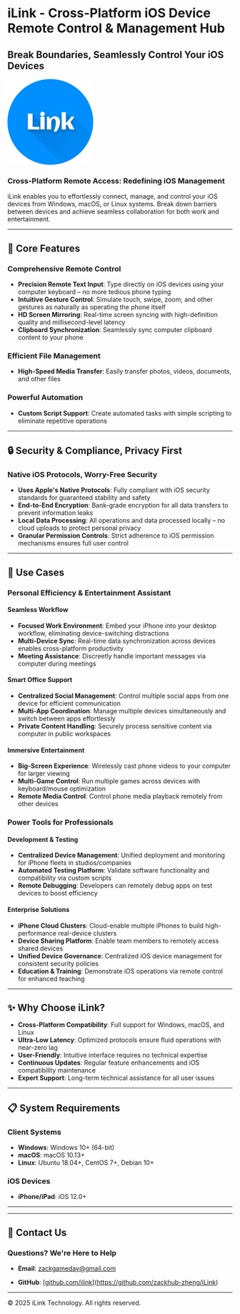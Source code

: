 # iLink - Cross-Platform iOS Device Remote Control & Management Hub

## Break Boundaries, Seamlessly Control Your iOS Devices

![iLink Logo](/icon-192.png) <!-- Placeholder for actual logo URL -->

### Cross-Platform Remote Access: Redefining iOS Management

iLink enables you to effortlessly connect, manage, and control your iOS devices from Windows, macOS, or Linux systems. Break down barriers between devices and achieve seamless collaboration for both work and entertainment.

---

## 🚀 Core Features

### Comprehensive Remote Control

- **Precision Remote Text Input**: Type directly on iOS devices using your computer keyboard – no more tedious phone typing
- **Intuitive Gesture Control**: Simulate touch, swipe, zoom, and other gestures as naturally as operating the phone itself
- **HD Screen Mirroring**: Real-time screen syncing with high-definition quality and millisecond-level latency
- **Clipboard Synchronization**: Seamlessly sync computer clipboard content to your phone

### Efficient File Management

- **High-Speed Media Transfer**: Easily transfer photos, videos, documents, and other files

### Powerful Automation

- **Custom Script Support**: Create automated tasks with simple scripting to eliminate repetitive operations
<!-- - **Pre-built Automation Templates**: Out-of-the-box templates for common automation scenarios -->
<!-- - **Scheduled Tasks**: Set timed automated operations for intelligent device management -->

---

## 🔒 Security & Compliance, Privacy First

### Native iOS Protocols, Worry-Free Security

- **Uses Apple's Native Protocols**: Fully compliant with iOS security standards for guaranteed stability and safety
- **End-to-End Encryption**: Bank-grade encryption for all data transfers to prevent information leaks
- **Local Data Processing**: All operations and data processed locally – no cloud uploads to protect personal privacy
- **Granular Permission Controls**: Strict adherence to iOS permission mechanisms ensures full user control

---

## 💼 Use Cases

### Personal Efficiency & Entertainment Assistant

#### Seamless Workflow
- **Focused Work Environment**: Embed your iPhone into your desktop workflow, eliminating device-switching distractions
- **Multi-Device Sync**: Real-time data synchronization across devices enables cross-platform productivity
- **Meeting Assistance**: Discreetly handle important messages via computer during meetings

#### Smart Office Support
- **Centralized Social Management**: Control multiple social apps from one device for efficient communication
- **Multi-App Coordination**: Manage multiple devices simultaneously and switch between apps effortlessly
- **Private Content Handling**: Securely process sensitive content via computer in public workspaces

#### Immersive Entertainment
- **Big-Screen Experience**: Wirelessly cast phone videos to your computer for larger viewing
- **Multi-Game Control**: Run multiple games across devices with keyboard/mouse optimization
- **Remote Media Control**: Control phone media playback remotely from other devices

### Power Tools for Professionals

#### Development & Testing
- **Centralized Device Management**: Unified deployment and monitoring for iPhone fleets in studios/companies
- **Automated Testing Platform**: Validate software functionality and compatibility via custom scripts
- **Remote Debugging**: Developers can remotely debug apps on test devices to boost efficiency

#### Enterprise Solutions
- **iPhone Cloud Clusters**: Cloud-enable multiple iPhones to build high-performance real-device clusters
- **Device Sharing Platform**: Enable team members to remotely access shared devices
- **Unified Device Governance**: Centralized iOS device management for consistent security policies
- **Education & Training**: Demonstrate iOS operations via remote control for enhanced teaching

---

## ✨ Why Choose iLink?

- **Cross-Platform Compatibility**: Full support for Windows, macOS, and Linux
- **Ultra-Low Latency**: Optimized protocols ensure fluid operations with near-zero lag
- **User-Friendly**: Intuitive interface requires no technical expertise
- **Continuous Updates**: Regular feature enhancements and iOS compatibility maintenance
- **Expert Support**: Long-term technical assistance for all user issues

---

## 📋 System Requirements

### Client Systems
- **Windows**: Windows 10+ (64-bit)
- **macOS**: macOS 10.13+
- **Linux**: Ubuntu 18.04+, CentOS 7+, Debian 10+

### iOS Devices
- **iPhone/iPad**: iOS 12.0+

---
<!-- 
## 📥 Download Now: Enter the New Era of iOS Management

### 7-Day Free Trial with Full Premium Features

- [Download for Windows](https://download.ilink.com/windows)
- [Download for macOS](https://download.ilink.com/macos)
- [Download for Linux](https://download.ilink.com/linux)

> Free basic features available; Premium requires subscription -->

---

## 🤝 Contact Us

### Questions? We're Here to Help

<!-- - **Official Site**: [www.ilink.com](https://www.ilink.com) -->
- **Email**: zackgameday@gmail.com
<!-- - **Support Hotline**: 400-123-4567 -->
<!-- - **WeChat**: iLink Official Service Account -->
- **GitHub**: [[github.com/ilink](https://github.com/ilink)](https://github.com/zackhub-zheng/iLink)

---
<!-- 
## 💬 Testimonials

> "iLink revolutionized my workflow – handling all phone notifications via computer boosted my productivity by 30%!" — Zhang Ming, Product Manager

> "As an iOS developer, iLink's automated testing saved us enormous time, doubling testing efficiency." — Li Qiang, Senior iOS Engineer

> "During remote work, managing all devices from one computer made me unprecedentedly efficient." — Wang Fang, Remote Worker

--- -->

© 2025 iLink Technology. All rights reserved.
